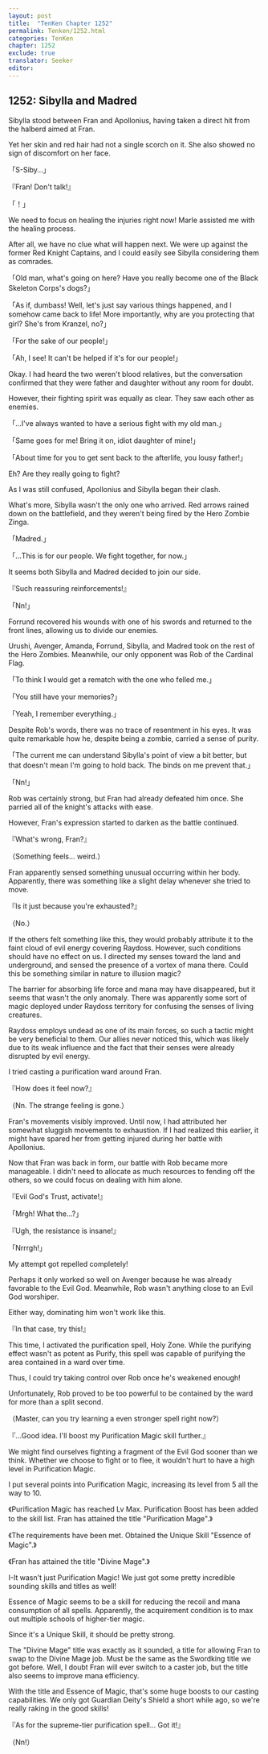 ```yaml
---
layout: post
title:  "TenKen Chapter 1252"
permalink: Tenken/1252.html
categories: TenKen
chapter: 1252
exclude: true
translator: Seeker
editor: 
---
```

<h2>1252: Sibylla and Madred</h2>

Sibylla stood between Fran and Apollonius, having taken a direct hit from the halberd aimed at Fran.

Yet her skin and red hair had not a single scorch on it. She also showed no sign of discomfort on her face.

「S-Siby…」

『Fran! Don't talk!』

「！」

We need to focus on healing the injuries right now! Marle assisted me with the healing process.

After all, we have no clue what will happen next. We were up against the former Red Knight Captains, and I could easily see Sibylla considering them as comrades.

「Old man, what's going on here? Have you really become one of the Black Skeleton Corps's dogs?」

「As if, dumbass! Well, let's just say various things happened, and I somehow came back to life! More importantly, why are you protecting that girl? She's from Kranzel, no?」

「For the sake of our people!」

「Ah, I see! It can't be helped if it's for our people!」

Okay. I had heard the two weren't blood relatives, but the conversation confirmed that they were father and daughter without any room for doubt.

However, their fighting spirit was equally as clear. They saw each other as enemies.

「...I've always wanted to have a serious fight with my old man.」

「Same goes for me! Bring it on, idiot daughter of mine!」

「About time for you to get sent back to the afterlife, you lousy father!」

Eh? Are they really going to fight?

As I was still confused, Apollonius and Sibylla began their clash.

What's more, Sibylla wasn't the only one who arrived. Red arrows rained down on the battlefield, and they weren't being fired by the Hero Zombie Zinga.

「Madred.」

「...This is for our people. We fight together, for now.」

It seems both Sibylla and Madred decided to join our side.

『Such reassuring reinforcements!』

「Nn!」

Forrund recovered his wounds with one of his swords and returned to the front lines, allowing us to divide our enemies.

Urushi, Avenger, Amanda, Forrund, Sibylla, and Madred took on the rest of the Hero Zombies. Meanwhile, our only opponent was Rob of the Cardinal Flag.

「To think I would get a rematch with the one who felled me.」

「You still have your memories?」

「Yeah, I remember everything.」

Despite Rob's words, there was no trace of resentment in his eyes. It was quite remarkable how he, despite being a zombie, carried a sense of purity.

「The current me can understand Sibylla's point of view a bit better, but that doesn't mean I'm going to hold back. The binds on me prevent that.」

「Nn!」

Rob was certainly strong, but Fran had already defeated him once. She parried all of the knight's attacks with ease.

However, Fran's expression started to darken as the battle continued.

『What's wrong, Fran?』

（Something feels... weird.）

Fran apparently sensed something unusual occurring within her body. Apparently, there was something like a slight delay whenever she tried to move.

『Is it just because you're exhausted?』

（No.）

If the others felt something like this, they would probably attribute it to the faint cloud of evil energy covering Raydoss. However, such conditions should have no effect on us. I directed my senses toward the land and underground, and sensed the presence of a vortex of mana there. Could this be something similar in nature to illusion magic?

The barrier for absorbing life force and mana may have disappeared, but it seems that wasn't the only anomaly. There was apparently some sort of magic deployed under Raydoss territory for confusing the senses of living creatures.

Raydoss employs undead as one of its main forces, so such a tactic might be very beneficial to them. Our allies never noticed this, which was likely due to its weak influence and the fact that their senses were already disrupted by evil energy.

I tried casting a purification ward around Fran.

『How does it feel now?』

（Nn. The strange feeling is gone.）

Fran's movements visibly improved. Until now, I had attributed her somewhat sluggish movements to exhaustion. If I had realized this earlier, it might have spared her from getting injured during her battle with Apollonius.

Now that Fran was back in form, our battle with Rob became more manageable. I didn't need to allocate as much resources to fending off the others, so we could focus on dealing with him alone.

『Evil God's Trust, activate!』

「Mrgh! What the...?」

『Ugh, the resistance is insane!』

「Nrrrgh!」

My attempt got repelled completely!

Perhaps it only worked so well on Avenger because he was already favorable to the Evil God. Meanwhile, Rob wasn't anything close to an Evil God worshiper.

Either way, dominating him won't work like this.

『In that case, try this!』

This time, I activated the purification spell, Holy Zone. While the purifying effect wasn't as potent as Purify, this spell was capable of purifying the area contained in a ward over time.

Thus, I could try taking control over Rob once he's weakened enough!

Unfortunately, Rob proved to be too powerful to be contained by the ward for more than a split second.

（Master, can you try learning a even stronger spell right now?）

『...Good idea. I'll boost my Purification Magic skill further.』

We might find ourselves fighting a fragment of the Evil God sooner than we think. Whether we choose to fight or to flee, it wouldn't hurt to have a high level in Purification Magic.

I put several points into Purification Magic, increasing its level from 5 all the way to 10.

《Purification Magic has reached Lv Max. Purification Boost has been added to the skill list. Fran has attained the title "Purification Mage".》

《The requirements have been met. Obtained the Unique Skill "Essence of Magic".》

《Fran has attained the title "Divine Mage".》

I-It wasn't just Purification Magic! We just got some pretty incredible sounding skills and titles as well!

Essence of Magic seems to be a skill for reducing the recoil and mana consumption of all spells. Apparently, the acquirement condition is to max out multiple schools of higher-tier magic.

Since it's a Unique Skill, it should be pretty strong.

The "Divine Mage" title was exactly as it sounded, a title for allowing Fran to swap to the Divine Mage job. Must be the same as the Swordking title we got before. Well, I doubt Fran will ever switch to a caster job, but the title also seems to improve mana efficiency.

With the title and Essence of Magic, that's some huge boosts to our casting capabilities. We only got Guardian Deity's Shield a short while ago, so we're really raking in the good skills!

『As for the supreme-tier purification spell... Got it!』

（Nn!）



